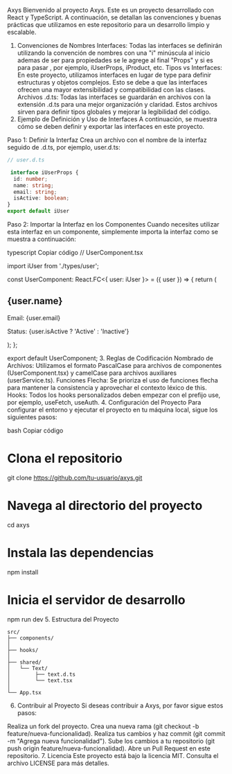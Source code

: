 Axys
Bienvenido al proyecto Axys. Este es un proyecto desarrollado con React y TypeScript. A continuación, se detallan las convenciones y buenas prácticas que utilizamos en este repositorio para un desarrollo limpio y escalable.

1. Convenciones de Nombres
Interfaces: Todas las interfaces se definirán utilizando la convención de nombres con una "i" minúscula al inicio ademas de ser para propiedades se le agrege al final "Props" y si es para pasar , por ejemplo, iUserProps, iProduct, etc.
Tipos vs Interfaces: En este proyecto, utilizamos interfaces en lugar de type para definir estructuras y objetos complejos. Esto se debe a que las interfaces ofrecen una mayor extensibilidad y compatibilidad con las clases.
Archivos .d.ts: Todas las interfaces se guardarán en archivos con la extensión .d.ts para una mejor organización y claridad. Estos archivos sirven para definir tipos globales y mejorar la legibilidad del código.
2. Ejemplo de Definición y Uso de Interfaces
A continuación, se muestra cómo se deben definir y exportar las interfaces en este proyecto.

Paso 1: Definir la Interfaz
Crea un archivo con el nombre de la interfaz seguido de .d.ts, por ejemplo, user.d.ts:

```typescript
// user.d.ts

 interface iUserProps {
  id: number;
  name: string;
  email: string;
  isActive: boolean;
}
export default iUser
```
Paso 2: Importar la Interfaz en los Componentes
Cuando necesites utilizar esta interfaz en un componente, simplemente importa la interfaz como se muestra a continuación:

typescript
Copiar código
// UserComponent.tsx

import iUser from './types/user';

const UserComponent: React.FC<{ user: iUser }> = ({ user }) => {
  return (
    <div>
      <h2>{user.name}</h2>
      <p>Email: {user.email}</p>
      <p>Status: {user.isActive ? 'Active' : 'Inactive'}</p>
    </div>
  );
};

export default UserComponent;
3. Reglas de Codificación
Nombrado de Archivos: Utilizamos el formato PascalCase para archivos de componentes (UserComponent.tsx) y camelCase para archivos auxiliares (userService.ts).
Funciones Flecha: Se prioriza el uso de funciones flecha para mantener la consistencia y aprovechar el contexto léxico de this.
Hooks: Todos los hooks personalizados deben empezar con el prefijo use, por ejemplo, useFetch, useAuth.
4. Configuración del Proyecto
Para configurar el entorno y ejecutar el proyecto en tu máquina local, sigue los siguientes pasos:

bash
Copiar código
# Clona el repositorio
git clone https://github.com/tu-usuario/axys.git

# Navega al directorio del proyecto
cd axys

# Instala las dependencias
npm install

# Inicia el servidor de desarrollo
npm run dev
5. Estructura del Proyecto
```plaintext
src/
├── components/
│   
├── hooks/
│
├── shared/
│   └── Text/
│        ├── text.d.ts
│        └── text.tsx
│   
└── App.tsx
```
6. Contribuir al Proyecto
Si deseas contribuir a Axys, por favor sigue estos pasos:

Realiza un fork del proyecto.
Crea una nueva rama (git checkout -b feature/nueva-funcionalidad).
Realiza tus cambios y haz commit (git commit -m "Agrega nueva funcionalidad").
Sube los cambios a tu repositorio (git push origin feature/nueva-funcionalidad).
Abre un Pull Request en este repositorio.
7. Licencia
Este proyecto está bajo la licencia MIT. Consulta el archivo LICENSE para más detalles.


